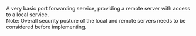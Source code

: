 A very basic port forwarding service, providing a remote server with access to a local service.  
Note:  Overall security posture of the local and remote servers needs to be considered before implementing.  

